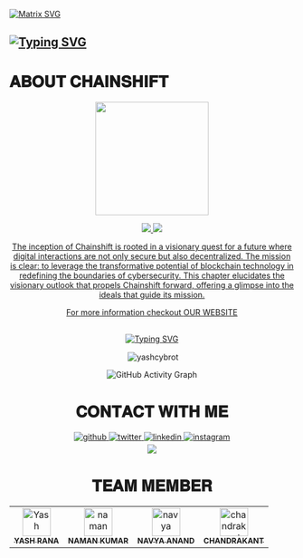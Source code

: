 [![Matrix SVG](https://raw.githubusercontent.com/rodrigograca31/rodrigograca31/master/matrix.svg)](https://chat.whatsapp.com/Imi0xFyoBmIBUSc7C947TL)


## [![Typing SVG](https://readme-typing-svg.herokuapp.com?font=Rockstar-ExtraBold&color=c1ff72&lines=𝐖𝐄𝐋𝐂𝐎𝐌𝐄+𝐓𝐎+𝐂𝐇𝐀𝐈𝐍𝐒𝐇𝐈𝐅𝐓.;𝐀+𝐁𝐋𝐎𝐂𝐊𝐂𝐇𝐀𝐈𝐍+𝐁𝐀𝐒𝐄𝐃+𝐂𝐘𝐁𝐄𝐑+𝐒𝐄𝐂𝐔𝐑𝐈𝐓𝐘+𝐂𝐎𝐌𝐏𝐀𝐍𝐘;𝐓𝐇𝐀𝐍𝐊𝐒+𝐅𝐎𝐑+𝐕𝐈𝐒𝐈𝐓𝐈𝐍𝐆+𝐏𝐑𝐎𝐅𝐈𝐋𝐄 )](https://git.io/typing-svg)

# 𝐀𝐁𝐎𝐔𝐓 𝐂𝐇𝐀𝐈𝐍𝐒𝐇𝐈𝐅𝐓


<div align="center">
  <img border-radius: 15px src="https://avatars.githubusercontent.com/u/152809984?v=4" width="200" height="200"/>

<p align="center">
  <a href="https://instagram.com/chain_shift"><img src="https://img.shields.io/badge/Instagram-E4405F?style=for-the-badge&logo=instagram&logoColor=white"/> 
  <a href="https://www.linkedin.com/company/chainshift/about/"><img src="https://img.shields.io/badge/linkedin-0A66C2?style=for-the-badge&logo=linkedin&logoColor=white" />
</p>

<div align="center">
  <p>
    The inception of Chainshift is rooted in a visionary quest for a future where digital interactions are not only secure but also decentralized. The mission is clear: to leverage the transformative potential of blockchain technology in redefining the boundaries of cybersecurity. This chapter elucidates the visionary outlook that propels Chainshift forward, offering a glimpse into the ideals that guide its mission.
  </p>
</div>

 <div align="center">
   <p> For more information checkout <a href="https://www.chainshift">OUR WEBSITE</a></p> 
  
  </div>

## <!-- Typing SVG -->
<p align="center">
    <a href="https://git.io/J0hKr">
  <img
 src="https://readme-typing-svg.herokuapp.com?size=30&width=800&lines=𒆜𝐂𝐇𝐀𝐈𝐍𝐒𝐇𝐈𝐅𝐓𒆜;IS+ALWAYS+READY+FOR+WORK."
            alt="Typing SVG"
        />
    </a>
</p>

<p align="center">
<p>&nbsp;<img align="center" src="https://github-readme-stats.vercel.app/api?username=chain-shift&show_icons=true&theme=dark&locale=en"alt="yashcybrot" /></p>

![GitHub Activity Graph](https://github-readme-activity-graph.vercel.app/graph?username=chainshift&bg_color=000000&color=4fff67&line=4fff67&point=ffffff&area=true&hide_border=true)

    
  <div align="center">
       
  
  </div>

 
 
# 𝐂𝐎𝐍𝐓𝐀𝐂𝐓 𝐖𝐈𝐓𝐇 𝐌𝐄
 
<div align="center">
<a href="https://github.com/chain-shift" target="_blank">
<img src=https://img.shields.io/badge/github-%2324292e.svg?&style=for-the-badge&logo=github&logoColor=white alt=github style="margin-bottom: 5px;" />
</a>
<a href="https://twitter.com/chainshift23" target="_blank">
<img src=https://img.shields.io/badge/twitter-%2300acee.svg?&style=for-the-badge&logo=twitter&logoColor=white alt=twitter style="margin-bottom: 5px;" />
</a>
<a href="https://www.linkedin.com/company/chainshift/about/" target="_blank">
<img src=https://img.shields.io/badge/linkedin-%231E77B5.svg?&style=for-the-badge&logo=linkedin&logoColor=white alt=linkedin style="margin-bottom: 5px;" />
</a>
<a href="https://instagram.com/chain_shift" target="_blank">
<img src=https://img.shields.io/badge/instagram-%23000000.svg?&style=for-the-badge&logo=instagram&logoColor=white alt=instagram style="margin-bottom: 5px;" />
</a>  
</div>  

<div align="center">
<img src="https://komarev.com/ghpvc/?username=chain-shift&&style=flat-square" align="center" />
</div> 

# 𝐓𝐄𝐀𝐌 𝐌𝐄𝐌𝐁𝐄𝐑
<!-- readme: collaborators,contributors -start -->
<table>
<tr>
    <td align="center">
        <a href="https://github.com/yash-rana0101">
            <img src="https://avatars.githubusercontent.com/u/79310401?v=4" width="50;" alt="Yash"/>
            <br />
            <sub><b>YASH RANA</b></sub>
        </a>
    </td>
    <td align="center">
        <a href="https://github.com/6829nkhpas">
            <img src="https://avatars.githubusercontent.com/u/62653226?v=4" width="50;" alt="naman"/>
            <br />
            <sub><b>NAMAN KUMAR</b></sub>
        </a>
    </td>
    <td align="center">
        <a href="https://github.com/AmandracOP">
            <img src="https://avatars.githubusercontent.com/u/82217000?v=4" width="50;" alt="navya"/>
            <br />
            <sub><b>NAVYA ANAND</b></sub>
        </a>
    </td>
    <td align="center">
        <a href="https://github.com/Lynk4">
            <img src="https://avatars.githubusercontent.com/u/44930131?v=4" width="50;" alt="chandrakant"/>
            <br />
            <sub><b>CHANDRAKANT</b></sub>
        </a>
    </td>
    
</table>
